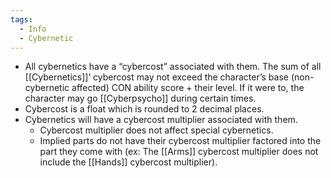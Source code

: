 ```yaml
---
tags:
  - Info
  - Cybernetic
---
```

- All cybernetics have a “cybercost” associated with them. The sum of all [[Cybernetics]]’ cybercost may not exceed the character’s base (non-cybernetic affected) CON ability score + their level. If it were to, the character may go [[Cyberpsycho]] during certain times. 
- Cybercost is a float which is rounded to 2 decimal places.
- Cybernetics will have a cybercost multiplier associated with them. 
	- Cybercost multiplier does not affect special cybernetics.
	- Implied parts do not have their cybercost multiplier factored into the part they come with (ex: The [[Arms]] cybercost multiplier does not include the [[Hands]] cybercost multiplier).